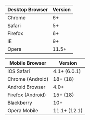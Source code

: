 | Desktop Browser | Version |
| --------------- | ------- |
| Chrome          | 6+      |
| Safari          | 5+      |
| Firefox         | 6+      |
| IE              | 9+      |
| Opera           | 11.5+   |

| Mobile Browser    | Version       |
| ----------------- | ------------- |
| iOS Safari        | 4.1+ (6.0.1)  |
| Chrome (Android)  | 18+ (18)      |
| Android Browser   | 4.0+          |
| Firefox (Android) | 15+ (18)      |
| Blackberry        | 10+           |
| Opera Mobile      | 11.1+  (12.1) |
